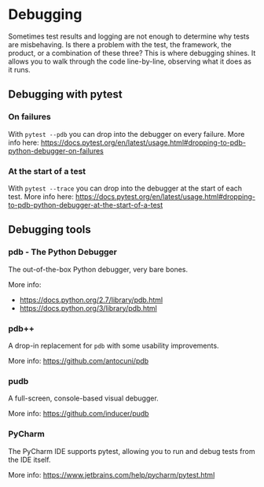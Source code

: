 # Debugging

Sometimes test results and logging are not enough to determine why tests are misbehaving. Is there a problem with
the test, the framework, the product, or a combination of these three? This is where debugging shines.
It allows you to walk through the code line-by-line, observing what it does as it runs.


## Debugging with pytest

### On failures
With `pytest --pdb` you can drop into the debugger on every failure.
More info here: https://docs.pytest.org/en/latest/usage.html#dropping-to-pdb-python-debugger-on-failures

### At the start of a test
With `pytest --trace` you can drop into the debugger at the start of each test.
More info here: https://docs.pytest.org/en/latest/usage.html#dropping-to-pdb-python-debugger-at-the-start-of-a-test


## Debugging tools

### pdb - The Python Debugger
The out-of-the-box Python debugger, very bare bones.

More info:
- https://docs.python.org/2.7/library/pdb.html
- https://docs.python.org/3/library/pdb.html


### pdb++
A drop-in replacement for `pdb` with some usability improvements.

More info: https://github.com/antocuni/pdb


### pudb
A full-screen, console-based visual debugger.

More info: https://github.com/inducer/pudb


### PyCharm
The PyCharm IDE supports pytest, allowing you to run and debug tests from the IDE itself.

More info: https://www.jetbrains.com/help/pycharm/pytest.html
